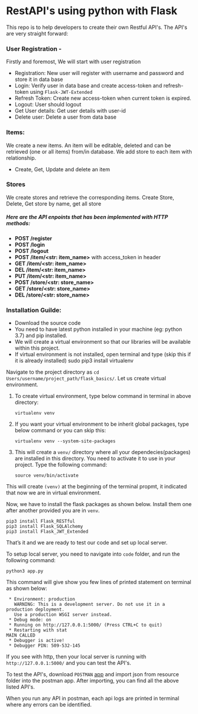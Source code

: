 # RestAPI's using python with Flask

This repo is to help developers to create their own Restful API's. The API's are very straight forward:

### User Registration - 
Firstly and foremost, We will start with user registration
- Registration: New user will register with username and password and store it in data base
- Login: Verify user in data base and create access-token and refresh-token using ```Flask-JWT-Extended```
- Refresh Token: Create new access-token when current token is expired.
- Logout: User should logout
- Get User details: Get user details with user-id
- Delete user: Delete a user from data base

### Items: 
We create a new items. An item will be editable, deleted and can be retrieved (one or all items) from/in database. We add store to each item with relationship.
- Create, Get, Update and delete an item

### Stores
We create stores and retrieve the corresponding items. Create Store, Delete, Get store by name, get all store

##### Here are the API enpoints that has been implemented with HTTP methods:
- **POST /register**
- **POST /login**
- **POST /logout**
- **POST /item/<str: item_name>** with access_token in header
- **GET /item/<str: item_name>**
- **DEL /item/<str: item_name>**
- **PUT /item/<str: item_name>**
- **POST /store/<str: store_name>**
- **GET /store/<str: store_name>**
- **DEL /store/<str: store_name>**

### Installation Guilde:

- Download the source code
- You need to have latest python installed in your machine (eg: python 3.7) and pip installed.
- We will create a virtual environment so that our libraries will be available within this project.
- If virtual environment is not installed, open terminal and type (skip this if it is already installed)
	sudo pip3 install virtualenv

Navigate to the project directory as `cd Users/username/project_path/flask_basics/`. Let us create virtual environment.
1. To create virtual environment, type below command in terminal in above directory:

	``` virtualenv venv ``` 
	
2. If you want your virtual environment to be inherit global packages, type below command or you can skip this:

	``` virtualenv venv --system-site-packages ``` 
	
3. This will create a `venv/` directory where all your dependecies(packages) are installed in this directory. You need to activate it to use in your project. Type the following command:

	``` source venv/bin/activate ```
	
This will create `(venv)` at the beginning of the terminal propmt, it indicated that now we are in virtual environment.

Now, we have to install the flask packages as shown below. Install them one after another provided you are in `venv`.

	pip3 install Flask_RESTful
	pip3 install Flask_SQLAlchemy
	pip3 install Flask_JWT_Extended
	
That’s it and we are ready to test our code and set up local server.

To setup local server, you need to navigate into `code` folder, and run the following command:

	python3 app.py
This command will give show you few lines of printed statement on terminal as shown below:
```Serving Flask app "app" (lazy loading)
 * Environment: production
   WARNING: This is a development server. Do not use it in a production deployment.
   Use a production WSGI server instead.
 * Debug mode: on
 * Running on http://127.0.0.1:5000/ (Press CTRL+C to quit)
 * Restarting with stat
MAIN CALLED
 * Debugger is active!
 * Debugger PIN: 509-532-145
 ```
 If you see with http, then your local server is running with `http://127.0.0.1:5000/` and you can test the API's.
 
 To test the API's, download `POSTMAN` [app](https://www.postman.com) and import json from resource folder into the postman app. After importing, you can find all the above listed API's. 
 
 When you run any API in postman, each api logs are printed in terminal where any errors can be identified.
	


